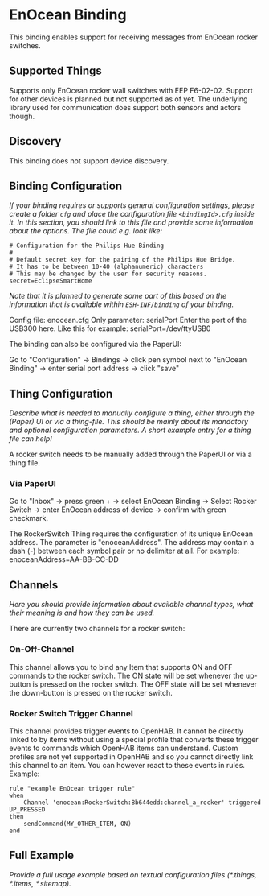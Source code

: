 # EnOcean Binding

This binding enables support for receiving messages from EnOcean rocker switches.


## Supported Things

Supports only EnOcean rocker wall switches with EEP F6-02-02.
Support for other devices is planned but not supported as of yet. The underlying library used for communication does support both sensors and actors though.

## Discovery

This binding does not support device discovery.

## Binding Configuration

_If your binding requires or supports general configuration settings, please create a folder ```cfg``` and place the configuration file ```<bindingId>.cfg``` inside it. In this section, you should link to this file and provide some information about the options. The file could e.g. look like:_

```
# Configuration for the Philips Hue Binding
#
# Default secret key for the pairing of the Philips Hue Bridge.
# It has to be between 10-40 (alphanumeric) characters 
# This may be changed by the user for security reasons.
secret=EclipseSmartHome
```

_Note that it is planned to generate some part of this based on the information that is available within ```ESH-INF/binding``` of your binding._

Config file: enocean.cfg
Only parameter:
serialPort
Enter the port of the USB300 here. Like this for example:
serialPort=/dev/ttyUSB0

The binding can also be configured via the PaperUI:

Go to "Configuration" -> Bindings -> click pen symbol next to "EnOcean Binding" -> enter serial port address -> click "save"

## Thing Configuration

_Describe what is needed to manually configure a thing, either through the (Paper) UI or via a thing-file. This should be mainly about its mandatory and optional configuration parameters. A short example entry for a thing file can help!_

A rocker switch needs to be manually added through the PaperUI or via a thing file.

### Via PaperUI

Go to "Inbox" -> press green + -> select EnOcean Binding -> Select Rocker Switch -> enter EnOcean address of device -> confirm with green checkmark.

The RockerSwitch Thing requires the configuration of its unique EnOcean address.
The parameter is "enoceanAddress".
The address may contain a dash (-) between each symbol pair or no delimiter at all.
For example:
enoceanAddress=AA-BB-CC-DD


## Channels

_Here you should provide information about available channel types, what their meaning is and how they can be used._

There are currently two channels for a rocker switch:

### On-Off-Channel

This channel allows you to bind any Item that supports ON and OFF commands to the rocker switch.
The ON state will be set whenever the up-button is pressed on the rocker switch.
The OFF state will be set whenever the down-button is pressed on the rocker switch.

### Rocker Switch Trigger Channel

This channel provides trigger events to OpenHAB. It cannot be directly linked to by items without using a special profile that converts these trigger events to commands which OpenHAB items can understand. 
Custom profiles are not yet supported in OpenHAB and so you cannot directly link this channel to an item.
You can however react to these events in rules.
Example:

```
rule "example EnOcean trigger rule"
when
    Channel 'enocean:RockerSwitch:8b644edd:channel_a_rocker' triggered UP_PRESSED 
then
    sendCommand(MY_OTHER_ITEM, ON)
end
```

## Full Example

_Provide a full usage example based on textual configuration files (*.things, *.items, *.sitemap)._

